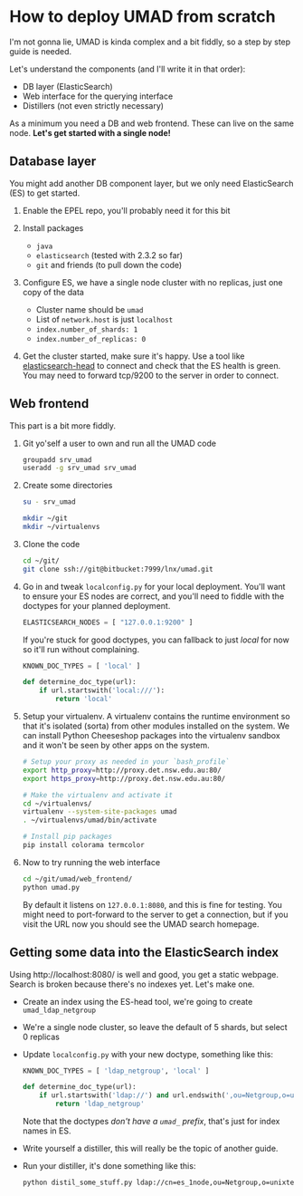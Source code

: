 How to deploy UMAD from scratch
===============================

I'm not gonna lie, UMAD is kinda complex and a bit fiddly, so a step by step guide is needed.

Let's understand the components (and I'll write it in that order):

* DB layer (ElasticSearch)
* Web interface for the querying interface
* Distillers (not even strictly necessary)

As a minimum you need a DB and web frontend. These can live on the same node.
**Let's get started with a single node!**


Database layer
--------------

You might add another DB component layer, but we only need ElasticSearch (ES)
to get started.

1. Enable the EPEL repo, you'll probably need it for this bit

2. Install packages
    * `java`
    * `elasticsearch` (tested with 2.3.2 so far)
    * `git` and friends (to pull down the code)

3. Configure ES, we have a single node cluster with no replicas, just one copy of the data
    * Cluster name should be `umad`
    * List of `network.host` is just `localhost`
    * `index.number_of_shards: 1`
    * `index.number_of_replicas: 0`

4. Get the cluster started, make sure it's happy. Use a tool like [elasticsearch-head](https://mobz.github.io/elasticsearch-head/) to connect and check that the ES health is green. You may need to forward tcp/9200 to the server in order to connect.


Web frontend
------------

This part is a bit more fiddly.

1. Git yo'self a user to own and run all the UMAD code
    ```bash
    groupadd srv_umad
    useradd -g srv_umad srv_umad
    ```

2. Create some directories
    ```bash
    su - srv_umad

    mkdir ~/git
    mkdir ~/virtualenvs
    ```

3. Clone the code
    ```bash
    cd ~/git/
    git clone ssh://git@bitbucket:7999/lnx/umad.git
    ```

4. Go in and tweak `localconfig.py` for your local deployment. You'll want to ensure your ES nodes are correct, and you'll need to fiddle with the doctypes for your planned deployment.
    ```python
    ELASTICSEARCH_NODES = [ "127.0.0.1:9200" ]
    ```
    If you're stuck for good doctypes, you can fallback to just *local* for now so it'll run without complaining.
    ```python
    KNOWN_DOC_TYPES = [ 'local' ]

    def determine_doc_type(url):
        if url.startswith('local:///'):
            return 'local'
    ```

5. Setup your virtualenv. A virtualenv contains the runtime environment so that it's isolated (sorta) from other modules installed on the system. We can install Python Cheeseshop packages into the virtualenv sandbox and it won't be seen by other apps on the system.
    ```bash
    # Setup your proxy as needed in your `bash_profile`
    export http_proxy=http://proxy.det.nsw.edu.au:80/
    export https_proxy=http://proxy.det.nsw.edu.au:80/

    # Make the virtualenv and activate it
    cd ~/virtualenvs/
    virtualenv --system-site-packages umad
    . ~/virtualenvs/umad/bin/activate

    # Install pip packages
    pip install colorama termcolor
    ```

6. Now to try running the web interface
    ```bash
    cd ~/git/umad/web_frontend/
    python umad.py
    ```
    By default it listens on `127.0.0.1:8080`, and this is fine for testing. You might need to port-forward to the server to get a connection, but if you visit the URL now you should see the UMAD search homepage.


Getting some data into the ElasticSearch index
----------------------------------------------

Using http://localhost:8080/ is well and good, you get a static webpage. Search is broken because there's no indexes yet. Let's make one.

* Create an index using the ES-head tool, we're going to create `umad_ldap_netgroup`
* We're a single node cluster, so leave the default of 5 shards, but select 0 replicas
* Update `localconfig.py` with your new doctype, something like this:

    ```python
    KNOWN_DOC_TYPES = [ 'ldap_netgroup', 'local' ]

    def determine_doc_type(url):
        if url.startswith('ldap://') and url.endswith(',ou=Netgroup,o=unixteam'):
            return 'ldap_netgroup'
    ```
    Note that the doctypes *don't have a `umad_` prefix*, that's just for index names in ES.
* Write yourself a distiller, this will really be the topic of another guide.
* Run your distiller, it's done something like this:

    ```bash
    python distil_some_stuff.py ldap://cn=es_1node,ou=Netgroup,o=unixteam
    ```

